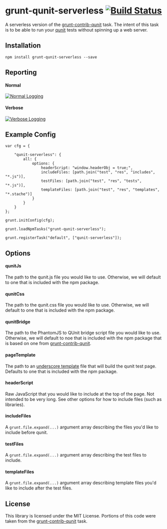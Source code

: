 grunt-qunit-serverless [![Build Status](https://travis-ci.org/jgable/grunt-qunit-serverless.png?branch=master)](https://travis-ci.org/jgable/grunt-qunit-serverless)
======================

A serverless version of the [grunt-contrib-qunit](https://github.com/gruntjs/grunt-contrib-qunit) task.  The intent of this task is to be able to run your [qunit](http://qunitjs.com/) tests without spinning up a web server.

## Installation

    npm install grunt-qunit-serverless --save

## Reporting

#### Normal
[![Normal Logging](http://jgable-hosting.s3.amazonaws.com/qunit-serverless-basic-logging.png)](http://jgable-hosting.s3.amazonaws.com/qunit-serverless-basic-logging.png)

#### Verbose
[![Verbose Logging](http://jgable-hosting.s3.amazonaws.com/qunit-serverless-verbose-logging.png)](http://jgable-hosting.s3.amazonaws.com/qunit-serverless-verbose-logging.png)

## Example Config

    var cfg = {
    	
    	"qunit-serverless": {
    		all: {
    			options: {
    				headerScript: "window.headerObj = true;",
    				includeFiles: [path.join("test", "res", "includes", "*.js")],
    				testFiles: [path.join("test", "res", "tests", "*.js")],
    				templateFiles: [path.join("test", "res", "templates", "*.stache")]
    			}
    		}
    	}
    };
    
    grunt.initConfig(cfg);
    
    grunt.loadNpmTasks("grunt-qunit-serverless");
    
    grunt.registerTask("default", ["qunit-serverless"]);

## Options

#### qunitJs

The path to the qunit.js file you would like to use.  Otherwise, we will default to one that is included with the npm package.

#### qunitCss

The path to the qunit.css file you would like to use.  Otherwise, we will default to one that is included with the npm package.

#### qunitBridge

The path to the PhantomJS to QUnit bridge script file you would like to use.  Otherwise, we will default to noe that is included with the npm package that is based on one from [grunt-contrib-qunit](https://github.com/gruntjs/grunt-contrib-qunit/blob/master/phantomjs/bridge.js).

#### pageTemplate

The path to an [underscore template](http://underscorejs.org/#template) file that will build the qunit test page.  Defaults to one that is included with the npm package.

#### headerScript

Raw JavaScript that you would like to include at the top of the page.  Not intended to be very long.  See other options for how to include files (such as libraries).

#### includeFiles

A `grunt.file.expand(...)` argument array describing the files you'd like to include before qunit.

#### testFiles

A `grunt.file.expand(...)` argument array describing the test files to include.

#### templateFiles

A `grunt.file.expand(...)` argument array describing template files you'd like to include after the test files.

## License

This library is licensed under the MIT License.  Portions of this code were taken from the [grunt-contrib-qunit](https://github.com/gruntjs/grunt-contrib-qunit) task.


